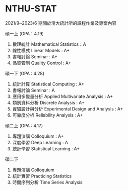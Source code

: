 # NTHU-STAT
2021/9~2023/6 期間於清大統計所的課程作業及專案內容

碩一上 (GPA：4.19)

1. 數理統計 Mathematical Statistics：A
2. 線性模式 Linear Models : A+
3. 書報討論 Seminar : A+
4. 品質管制 Quality Control : A+

碩一下 (GPA : 4.28)

1. 統計計算 Statistical Computing : A+
2. 書報討論 Seminar : A
3. 應用多變量分析 Applied Multivariate Analysis : A+
4. 類別資料分析 Discrete Analysis : A+
5. 實驗設計與分析 Experimental Design and Analysis : A+
6. 可靠度分析 Reliability Analysis : A+

碩二上 (GPA : 4.17)

1. 專題演講 Colloquium : A+
2. 深度學習 Deep Learning : A
3. 統計學習 Statistical Learning : A+

碩二下

1. 專題演講 Colloquium
2. 統計實習 Practicing Statistics
3. 時間序列分析 Time Series Analysis
